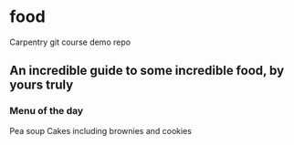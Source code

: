 # food
Carpentry git course demo repo

## An incredible guide to some incredible food, by yours truly

### Menu of the day
Pea soup
Cakes including brownies and cookies
